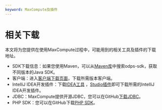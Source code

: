 ```yaml
---
keyword: MaxCompute及插件
---
```


# 相关下载

本文将为您提供在使用MaxCompute过程中，可能用到的相关工具及插件的下载地址。

-   SDK下载信息：如果您使用Maven，可以从[Maven库](http://search.maven.org/)中搜索odps-sdk，获取不同版本的Java SDK。
-   客户端：进入[客户端下载页面](https://github.com/aliyun/aliyun-odps-console/releases)，下载所需版本客户端。
-   IntelliJ IDEA开发插件：下载[IDEA工具](https://www.jetbrains.com/idea/?spm=5176.doc50891.2.4.2O5djt) ，[Studio插件](https://plugins.jetbrains.com/plugin/9193-maxcompute-studio)即可下载所需的IntelliJ IDEA开发插件。
-   JDBC：MaxCompute提供开源JDBC，您可以在GitHub[下载JDBC](https://github.com/aliyun/aliyun-odps-jdbc/releases)。
-   PHP SDK：您可以在GitHub下载[PHP SDK](https://github.com/aliyun-beta/aliyun-odps-php-sdk)。

